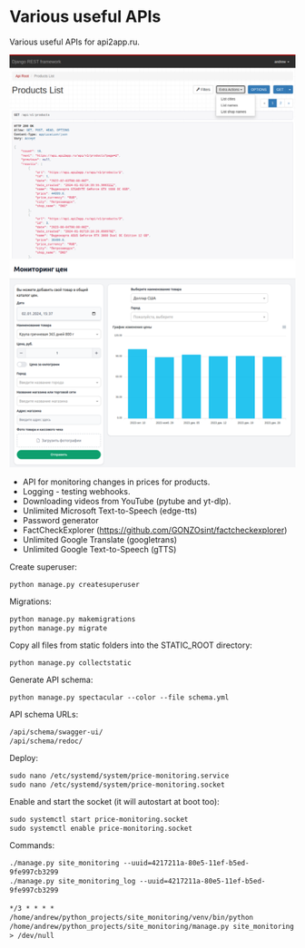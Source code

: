 # Various useful APIs

Various useful APIs for api2app.ru.

![screenshot #1](https://github.com/andchir/price-monitoring-django/blob/main/screenshots/001.png?raw=true "Screenshot #1")
![screenshot #2](https://github.com/andchir/price-monitoring-django/blob/main/screenshots/002.png?raw=true "Screenshot #2")

- API for monitoring changes in prices for products.
- Logging - testing webhooks.
- Downloading videos from YouTube (pytube and yt-dlp).
- Unlimited Microsoft Text-to-Speech (edge-tts)
- Password generator
- FactCheckExplorer (https://github.com/GONZOsint/factcheckexplorer)
- Unlimited Google Translate (googletrans)
- Unlimited Google Text-to-Speech (gTTS)

Create superuser:
~~~
python manage.py createsuperuser
~~~

Migrations:
~~~
python manage.py makemigrations
python manage.py migrate
~~~

Copy all files from static folders into the STATIC_ROOT directory:
~~~
python manage.py collectstatic
~~~

Generate API schema:
~~~
python manage.py spectacular --color --file schema.yml
~~~

API schema URLs:
~~~
/api/schema/swagger-ui/
/api/schema/redoc/
~~~

Deploy:
~~~
sudo nano /etc/systemd/system/price-monitoring.service
sudo nano /etc/systemd/system/price-monitoring.socket
~~~

Enable and start the socket (it will autostart at boot too):
~~~
sudo systemctl start price-monitoring.socket
sudo systemctl enable price-monitoring.socket
~~~

Commands:
~~~
./manage.py site_monitoring --uuid=4217211a-80e5-11ef-b5ed-9fe997cb3299
./manage.py site_monitoring_log --uuid=4217211a-80e5-11ef-b5ed-9fe997cb3299

*/3 * * * * /home/andrew/python_projects/site_monitoring/venv/bin/python /home/andrew/python_projects/site_monitoring/manage.py site_monitoring > /dev/null
~~~

